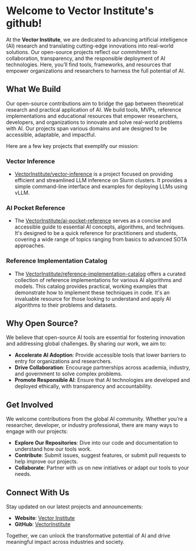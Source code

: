 # Welcome to Vector Institute's github!

At the **Vector Institute**, we are dedicated to advancing artificial intelligence (AI) research and translating cutting-edge innovations into real-world solutions. 
Our open-source projects reflect our commitment to collaboration, transparency, and the responsible deployment of AI technologies. 
Here, you’ll find tools, frameworks, and resources that empower organizations and researchers to harness the full potential of AI.

## What We Build

Our open-source contributions aim to bridge the gap between theoretical research and practical application of AI. 
We build tools, MVPs, reference implementations and educational resources that empower researchers, developers, and organizations to 
innovate and solve real-world problems with AI. Our projects span various domains and are designed to be accessible, adaptable, and impactful.

Here are a few key projects that exemplify our mission:

### Vector Inference
- [VectorInstitute/vector-inference](https://github.com/VectorInstitute/vector-inference) is a project focused on
providing efficient and streamlined LLM inference on Slurm clusters. It provides a simple command-line interface and examples
for deploying LLMs using vLLM.

### AI Pocket Reference
- The [VectorInstitute/ai-pocket-reference](https://github.com/VectorInstitute/ai-pocket-reference) serves as a
concise and accessible guide to essential AI concepts, algorithms, and techniques. It's designed to be a quick reference for practitioners
and students, covering a wide range of topics ranging from basics to advanced SOTA approaches.

### Reference Implementation Catalog
- The [VectorInstitute/reference-implementation-catalog](https://github.com/VectorInstitute/reference-implementation-catalog)
offers a curated collection of reference implementations for various AI algorithms and models. This catalog provides practical, working examples
that demonstrate how to implement these techniques in code. It's an invaluable resource for those looking to understand and apply AI algorithms
to their problems and datasets.

## Why Open Source?

We believe that open-source AI tools are essential for fostering innovation and addressing global challenges. By sharing our work, we aim to:
- **Accelerate AI Adoption**: Provide accessible tools that lower barriers to entry for organizations and researchers.
- **Drive Collaboration**: Encourage partnerships across academia, industry, and government to solve complex problems.
- **Promote Responsible AI**: Ensure that AI technologies are developed and deployed ethically, with transparency and accountability.

## Get Involved

We welcome contributions from the global AI community. Whether you’re a researcher, developer, or industry professional, there are many ways to engage with our projects:
- **Explore Our Repositories**: Dive into our code and documentation to understand how our tools work.
- **Contribute**: Submit issues, suggest features, or submit pull requests to help improve our projects.
- **Collaborate**: Partner with us on new initiatives or adapt our tools to your needs.

## Connect With Us

Stay updated on our latest projects and announcements:
- **Website**: [Vector Institute](https://vectorinstitute.ai)
- **GitHub**: [VectorInstitute](https://github.com/VectorInstitute)

Together, we can unlock the transformative potential of AI and drive meaningful impact across industries and society.

